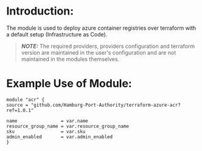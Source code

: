 # Introduction:

The module is used to deploy azure container registries over terraform with a default setup (Infrastructure as Code).

> **_NOTE:_** The required providers, providers configuration and terraform version are maintained in the user's configuration and are not maintained in the modules themselves.

# Example Use of Module:

    module "acr" {
    source = "github.com/Hamburg-Port-Authority/terraform-azure-acr?ref=1.0.1"

    name                = var.name
    resource_group_name = var.resource_group_name
    sku                 = var.sku
    admin_enabled       = var.admin_enabled
    }
